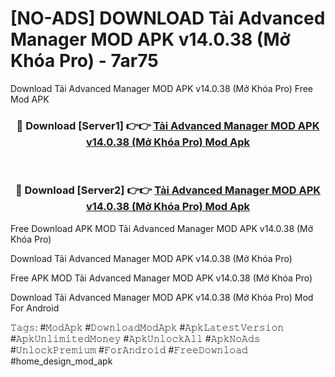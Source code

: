 # [NO-ADS] DOWNLOAD Tải Advanced Manager MOD APK v14.0.38 (Mở Khóa Pro) - 7ar75
Download Tải Advanced Manager MOD APK v14.0.38 (Mở Khóa Pro) Free Mod APK

<div align="center">
<h3>🔴 Download [Server1] 👉👉 <a href="https://apk-comot.site?title=Tải_Advanced_Manager_MOD_APK_v14.0.38_(Mở_Khóa_Pro)">Tải Advanced Manager MOD APK v14.0.38 (Mở Khóa Pro) Mod Apk</a></h3><br>

<h3>🔴 Download [Server2] 👉👉 <a href="https://apk-comot.site?title=Tải_Advanced_Manager_MOD_APK_v14.0.38_(Mở_Khóa_Pro)">Tải Advanced Manager MOD APK v14.0.38 (Mở Khóa Pro) Mod Apk</a></h3>
</div>


Free Download APK MOD Tải Advanced Manager MOD APK v14.0.38 (Mở Khóa Pro)

Download Tải Advanced Manager MOD APK v14.0.38 (Mở Khóa Pro) 

Free APK MOD Tải Advanced Manager MOD APK v14.0.38 (Mở Khóa Pro) 

Download Tải Advanced Manager MOD APK v14.0.38 (Mở Khóa Pro) Mod For Android

𝚃𝚊𝚐𝚜: #𝙼𝚘𝚍𝙰𝚙𝚔 #𝙳𝚘𝚠𝚗𝚕𝚘𝚊𝚍𝙼𝚘𝚍𝙰𝚙𝚔 #𝙰𝚙𝚔𝙻𝚊𝚝𝚎𝚜𝚝𝚅𝚎𝚛𝚜𝚒𝚘𝚗 #𝙰𝚙𝚔𝚄𝚗𝚕𝚒𝚖𝚒𝚝𝚎𝚍𝙼𝚘𝚗𝚎𝚢 #𝙰𝚙𝚔𝚄𝚗𝚕𝚘𝚌𝚔𝙰𝚕𝚕 #𝙰𝚙𝚔𝙽𝚘𝙰𝚍𝚜 #𝚄𝚗𝚕𝚘𝚌𝚔𝙿𝚛𝚎𝚖𝚒𝚞𝚖 #𝙵𝚘𝚛𝙰𝚗𝚍𝚛𝚘𝚒𝚍 #𝙵𝚛𝚎𝚎𝙳𝚘𝚠𝚗𝚕𝚘𝚊𝚍 #home_design_mod_apk
